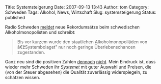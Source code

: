 Title: Systemsteigerung
Date: 2007-09-13 13:43
Author: tom
Category: Schweden
Tags: Alkohol, News, Wirtschaft
Slug: systemsteigerung
Status: published

Radio Schweden
[meldet](http://www.sr.se/cgi-bin/international/nyhetssidor/artikel.asp?nyheter=1&programid=2108&Artikel=1595112)
neue Rekordumsätze beim schwedischen Alkoholmonopolisten und schreibt:

> Bis vor kurzem wurde den staatlichen Alkoholmonopolläden von
> â€žSystembolaget" nur noch geringe Überlebenschancen zugestanden.

Ganz neu sind die positiven Zahlen
[dennoch](http://www.fiket.de/2007/05/21/was-war/)
[nicht](http://www.fiket.de/2006/08/10/mehr-alkohol/). Mein Eindruck
ist, dass wieder mehr Schweden ihr *Systemet* mit guter Auswahl und
Preisen, die (von der Steuer abgesehen) die Qualität zuverlässig
widerspiegeln, zu schätzen wissen.


